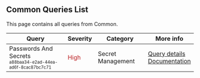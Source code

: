 ## Common Queries List
This page contains all queries from Common.

|            Query             |Severity|Category|More info|
|------------------------------|--------|--------|-----------|
|Passwords And Secrets<br/><sup><sub>a88baa34-e2ad-44ea-ad6f-8cac87bc7c71</sub></sup>|<span style="color:#bb2124">High</span>|Secret Management|<a href="../common-queries/a88baa34-e2ad-44ea-ad6f-8cac87bc7c71" target="_blank">Query details</a><br><a href="https://docs.kics.io/latest/secrets/">Documentation</a><br/>|
